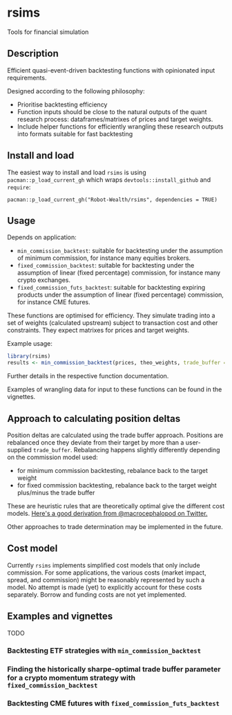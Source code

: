 # rsims

Tools for financial simulation

## Description

Efficient quasi-event-driven backtesting functions with opinionated input requirements. 

Designed according to the following philosophy:  
- Prioritise backtesting efficiency 
- Function inputs should be close to the natural outputs of the quant research process: dataframes/matrixes of prices and target weights.
- Include helper functions for efficiently wrangling these research outputs into formats suitable for fast backtesting

## Install and load

The easiest way to install and load `rsims` is using `pacman::p_load_current_gh` which wraps `devtools::install_github` and `require`:

`pacman::p_load_current_gh("Robot-Wealth/rsims", dependencies = TRUE)`

## Usage

Depends on application:

- `min_commission_backtest`: suitable for backtesting under the assumption of minimum commission, for instance many equities brokers.
- `fixed_commission_backtest`: suitable for backtesting under the assumption of linear (fixed percentage) commission, for instance many crypto exchanges. 
- `fixed_commission_futs_backtest`: suitable for backtesting expiring products under the assumption of linear (fixed percentage) commission, for instance CME futures. 

These functions are optimised for efficiency. They simulate trading into a set of weights (calculated upstream) subject to transaction cost and other constraints. They expect matrixes for prices and target weights. 

Example usage:

```R
library(rsims)
results <- min_commission_backtest(prices, theo_weights, trade_buffer = 0., initial_cash = 10000, commission_pct = 0, capitalise_profits = FALSE)
```
Further details in the respective function documentation. 

Examples of wrangling data for input to these functions can be found in the vignettes. 

## Approach to calculating position deltas

Position deltas are calculated using the trade buffer approach. Positions are rebalanced once they deviate from their target by more than a user-supplied `trade_buffer`. Rebalancing happens slightly differently depending on the commission model used:  
- for minimum commission backtesting, rebalance back to the target weight
- for fixed commission backtesting, rebalance back to the target weight plus/minus the trade buffer

These are heuristic rules that are theoretically optimal give the different cost models. [Here's a good derivation from @macrocephalopod on Twitter.](https://twitter.com/macrocephalopod/status/1373236950728052736) 

Other approaches to trade determination may be implemented in the future.

## Cost model

Currently `rsims` implements simplified cost models that only include commission. For some applications, the various costs (market impact, spread, and commission) might be reasonably represented by such a model. No attempt is made (yet) to explicitly account for these costs separately. Borrow and funding costs are not yet implemented.

## Examples and vignettes

TODO

### Backtesting ETF strategies with `min_commission_backtest`

### Finding the historically sharpe-optimal trade buffer parameter for a crypto momentum strategy with `fixed_commission_backtest`

### Backtesting CME futures with `fixed_commission_futs_backtest`

